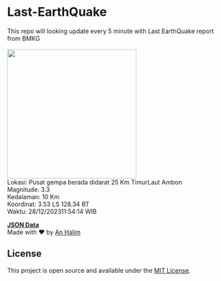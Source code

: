 # Last-EarthQuake
This repo will looking update every 5 minute with Last EarthQuake report from BMKG
<br>
<br>
<img src="https://static.bmkg.go.id/20231228115414.mmi.jpg" width="300"/>
<br>
Lokasi: Pusat gempa berada didarat 25 Km TimurLaut Ambon <br>
Magnitude: 3.3 <br>
Kedalaman: 10 Km <br>
Koordinat: 3.53 LS 128.34 BT <br>
Waktu: 28/12/202311:54:14 WIB <br>

<a href="./data/data.json">**JSON Data**</a>
<br>
Made with ❤️ by <a href="https://github.com/an-halim">An Halim</a>
## License

This project is open source and available under the [MIT License](LICENSE).
